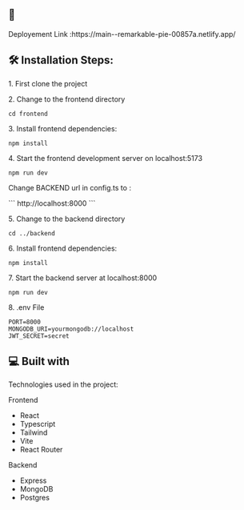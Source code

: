 
<h2>🚀</h2>
Deployement Link :https://main--remarkable-pie-00857a.netlify.app/
<br />

<h2>🛠️ Installation Steps:</h2>

<p>1. First clone the project</p>

<p>2. Change to the frontend directory</p>

```
cd frontend
```

<p>3. Install frontend dependencies:</p>

```
npm install
```

<p>4. Start the frontend development server on localhost:5173</p>

```
npm run dev
```
<p>Change BACKEND url in config.ts to : </p>
```
http://localhost:8000
```
<p>5. Change to the backend directory</p>

```
cd ../backend
```

<p>6. Install frontend dependencies:</p>

```
npm install
```


<p>7. Start the backend server at localhost:8000</p>

```
npm run dev
```


<p>8. .env File</p>

```
PORT=8000
MONGODB_URI=yourmongodb://localhost
JWT_SECRET=secret
```


  
  
<h2>💻 Built with</h2>

Technologies used in the project:

Frontend
*   React
*   Typescript
*   Tailwind
*   Vite
*   React Router

Backend
*   Express
*   MongoDB
*   Postgres
